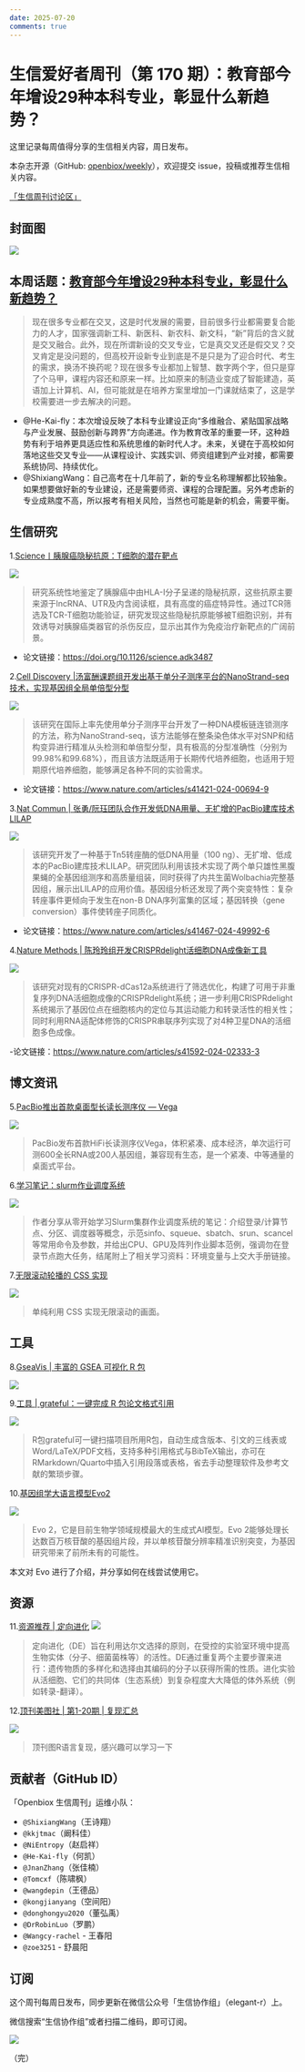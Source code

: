 ```yaml
---
date: 2025-07-20
comments: true
---
```

# 生信爱好者周刊（第 170 期）：教育部今年增设29种本科专业，彰显什么新趋势？

这里记录每周值得分享的生信相关内容，周日发布。

本杂志开源（GitHub: [openbiox/weekly](https://github.com/openbiox/weekly "openbiox/weekly")），欢迎提交 issue，投稿或推荐生信相关内容。

[「生信周刊讨论区」](https://github.com/openbiox/weekly/discussions "「生信周刊讨论区」")

## 封面图


![](https://files.mdnice.com/user/5208/b08f2705-bb75-4763-af6a-fb48cfad94fa.png)


## 本周话题：[教育部今年增设29种本科专业，彰显什么新趋势？](https://mp.weixin.qq.com/s/lBl3D1F7uEBkoo5NM3P1xQ)

> 现在很多专业都在交叉，这是时代发展的需要，目前很多行业都需要复合能力的人才，国家强调新工科、新医科、新农科、新文科，“新”背后的含义就是交叉融合。此外，现在所谓新设的交叉专业，它是真交叉还是假交叉？交叉肯定是没问题的，但高校开设新专业到底是不是只是为了迎合时代、考生的需求，换汤不换药呢？现在很多专业都加上智慧、数字两个字，但只是穿了个马甲，课程内容还和原来一样。比如原来的制造业变成了智能建造，英语加上计算机、AI，但可能就是在培养方案里增加一门课就结束了，这是学校需要进一步去解决的问题。

- @He-Kai-fly：本次增设反映了本科专业建设正向“多维融合、紧贴国家战略与产业发展、鼓励创新与跨界”方向递进。作为教育改革的重要一环，这种趋势有利于培养更具适应性和系统思维的新时代人才。未来，关键在于高校如何落地这些交叉专业——从课程设计、实践实训、师资组建到产业对接，都需要系统协同、持续优化。
- @ShixiangWang：自己高考在十几年前了，新的专业名称理解都比较抽象。如果想要做好新的专业建设，还是需要师资、课程的合理配置。另外考虑新的专业成熟度不高，所以报考有相关风险，当然也可能是新的机会，需要平衡。

## 生信研究

1.[Science丨胰腺癌隐秘抗原：T细胞的潜在靶点](https://mp.weixin.qq.com/s/v-U_YFYiUG88mCkLsTjHwA)


![](https://files.mdnice.com/user/5208/b85ee23a-b7c1-43ec-ad6c-789c0b3ff45b.png)
> 研究系统性地鉴定了胰腺癌中由HLA-I分子呈递的隐秘抗原，这些抗原主要来源于lncRNA、UTR及内含阅读框，具有高度的癌症特异性。通过TCR筛选及TCR-T细胞功能验证，研究发现这些隐秘抗原能够被T细胞识别，并有效诱导对胰腺癌类器官的杀伤反应，显示出其作为免疫治疗新靶点的广阔前景。

- 论文链接：https://doi.org/10.1126/science.adk3487


2.[Cell Discovery |汤富酬课题组开发出基于单分子测序平台的NanoStrand-seq技术，实现基因组全局单倍型分型](https://mp.weixin.qq.com/s/insuXT_NREoUMGzarAB5GQ)

![](https://files.mdnice.com/user/5208/8772b257-bae8-4f32-b267-bde4b43500c9.png)
> 该研究在国际上率先使用单分子测序平台开发了一种DNA模板链连锁测序的方法，称为NanoStrand-seq，该方法能够在整条染色体水平对SNP和结构变异进行精准从头检测和单倍型分型，具有极高的分型准确性（分别为99.98%和99.68%），而且该方法既适用于长期传代培养细胞，也适用于短期原代培养细胞，能够满足各种不同的实验需求。
- 论文链接：https://www.nature.com/articles/s41421-024-00694-9


3.[Nat Commun | 张勇/阮珏团队合作开发低DNA用量、无扩增的PacBio建库技术LILAP](https://mp.weixin.qq.com/s/cKW_3Pj7kYojgcaBr9QtrA)

![](https://files.mdnice.com/user/5208/a41ea723-9829-4ed2-b21c-f96df8567b6d.png)


> 该研究开发了一种基于Tn5转座酶的低DNA用量（100 ng）、无扩增、低成本的PacBio建库技术LILAP。研究团队利用该技术实现了两个单只雄性黑腹果蝇的全基因组测序和高质量组装，同时获得了内共生菌Wolbachia完整基因组，展示出LILAP的应用价值。基因组分析还发现了两个突变特性：复杂转座事件更倾向于发生在non-B DNA序列富集的区域；基因转换（gene conversion）事件使转座子同质化。    


- 论文链接：https://www.nature.com/articles/s41467-024-49992-6
  
4.[Nature Methods | 陈玲玲组开发CRISPRdelight活细胞DNA成像新工具](https://mp.weixin.qq.com/s/gneSufA7dBu7oVobpr1Ypw)

![](https://files.mdnice.com/user/5208/42df3fe5-aa0d-4dfa-b9bf-82b66818088e.png)
> 该研究对现有的CRISPR-dCas12a系统进行了筛选优化，构建了可用于非重复序列DNA活细胞成像的CRISPRdelight系统；进一步利用CRISPRdelight系统揭示了基因位点在细胞核内的定位与其运动能力和转录活性的相关性；同时利用RNA适配体修饰的CRISPR串联序列实现了对4种卫星DNA的活细胞多色成像。  

-论文链接：https://www.nature.com/articles/s41592-024-02333-3



## 博文资讯

5.[PacBio推出首款桌面型长读长测序仪 — Vega](https://mp.weixin.qq.com/s/b1Zew99ReH3aBWSBBDCFDw)

![](https://files.mdnice.com/user/5208/24fbbd60-21d2-45a6-a973-f56bc5884c1a.png)
> PacBio发布首款HiFi长读测序仪Vega，体积紧凑、成本经济，单次运行可测600全长RNA或200人基因组，兼容现有生态，是一个紧凑、中等通量的桌面式平台。


6.[学习笔记：slurm作业调度系统](https://mp.weixin.qq.com/s/Y3oVWEhgG_aNlOl_Z4KIhg)

![](https://files.mdnice.com/user/5208/ebbea384-4fa3-4a40-ad37-0d35bb68285e.png)
> 作者分享从零开始学习Slurm集群作业调度系统的笔记：介绍登录/计算节点、分区、调度器等概念，示范sinfo、squeue、sbatch、srun、scancel等常用命令及参数，并给出CPU、GPU及阵列作业脚本范例，强调勿在登录节点跑大任务，结尾附上了相关学习资料：环境变量与上交大手册链接。


7.[无限滚动轮播的 CSS 实现](https://blog.logto.io/css-only-infinite-scroll "无限滚动轮播的 CSS 实现")


![](https://files.mdnice.com/user/5208/2d8a3e58-4b31-4dd7-b461-b076a9453116.png)


> 单纯利用 CSS 实现无限滚动的画面。



## 工具
8.[GseaVis | 丰富的 GSEA 可视化 R 包](https://github.com/junjunlab/GseaVis "GseaVis | 丰富的 GSEA 可视化 R 包")

![](https://files.mdnice.com/user/5208/f048f00b-fe11-4a48-9ee1-445dc0d95ccd.png)

9.[工具 | grateful：一键完成 R 包论文格式引用 ](https://mp.weixin.qq.com/s/j74Ygy2eUizm0UOIfRzhwQ)

![](https://files.mdnice.com/user/5208/c776de30-087e-4488-8b14-b5fac7a6b329.png)
> R包grateful可一键扫描项目所用R包，自动生成含版本、引文的三线表或Word/LaTeX/PDF文档，支持多种引用格式与BibTeX输出，亦可在RMarkdown/Quarto中插入引用段落或表格，省去手动整理软件及参考文献的繁琐步骤。

10.[基因组学大语言模型Evo2](https://mp.weixin.qq.com/s/JCdtWedpuOhmZ8zeUHipOg)

![](https://files.mdnice.com/user/5208/f72a791f-5884-4d61-b6c5-ade4635dad78.png)
> Evo 2，它是目前生物学领域规模最大的生成式AI模型。Evo 2能够处理长达数百万核苷酸的基因组片段，并以单核苷酸分辨率精准识别突变，为基因研究带来了前所未有的可能性。  

本文对 Evo 进行了介绍，并分享如何在线尝试使用它。



## 资源

11.[资源推荐 | 定向进化](https://wiki.idec.io/resources/introduction/ "资源推荐 | 定向进化")
![](https://files.mdnice.com/user/5208/1df37b22-5d2e-46eb-8ee1-b1fe87c7d950.png)
> 定向进化（DE）旨在利用达尔文选择的原则，在受控的实验室环境中提高生物实体（分子、细菌菌株等）的活性。DE通过重复两个主要步骤来进行：遗传物质的多样化和选择由其编码的分子以获得所需的性质。进化实验从活细胞、它们的共同体（生态系统）到复杂程度大大降低的体外系统（例如转录-翻译）。


12.[顶刊美图社 | 第1-20期 | 复现汇总](https://mp.weixin.qq.com/s/0GpXeF7GeOkIKXPqCG105w)

![](https://files.mdnice.com/user/5208/c4320225-2662-4447-9eee-e9b8c24956ec.png)
> 顶刊图R语言复现，感兴趣可以学习一下



## 贡献者（GitHub ID）

「Openbiox 生信周刊」运维小队：

- `@ShixiangWang`（王诗翔）
- `@kkjtmac`（阚科佳）
- `@NiEntropy`（赵启祥）
- `@He-Kai-fly`（何凯）
- `@JnanZhang`（张佳楠）
- `@Tomcxf`（陈啸枫）
- `@wangdepin`（王德品）
- `@kongjianyang`（空间阳）
- `@donghongyu2020`（董弘禹）
- `@DrRobinLuo`（罗鹏）
- `@Wangcy-rachel` - 王春阳
- `@zoe3251` - 舒晨阳

## 订阅

这个周刊每周日发布，同步更新在微信公众号「生信协作组」（elegant-r）上。

微信搜索“生信协作组”或者扫描二维码，即可订阅。

![](https://cdn.nlark.com/yuque/0/2022/png/471931/1648306398708-897e7ad4-6008-40f8-9200-ddee834b09a7.png)

（完）

